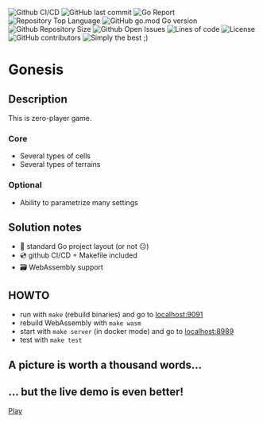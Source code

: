 ![Github CI/CD](https://img.shields.io/github/workflow/status/kingmidas74/gonesis_engine/Publish%20Web)
![GitHub last commit](https://img.shields.io/github/last-commit/kingmidas74/gonesis_engine)
![Go Report](https://goreportcard.com/badge/github.com/kingmidas74/gonesis_engine)
![Repository Top Language](https://img.shields.io/github/languages/top/kingmidas74/gonesis_engine)
![GitHub go.mod Go version](https://img.shields.io/github/go-mod/go-version/kingmidas74/gonesis_engine)
![Github Repository Size](https://img.shields.io/github/repo-size/kingmidas74/gonesis_engine)
![Github Open Issues](https://img.shields.io/github/issues/kingmidas74/gonesis_engine)
![Lines of code](https://img.shields.io/tokei/lines/github/kingmidas74/gonesis_engine)
![License](https://img.shields.io/badge/license-MIT-green)
![GitHub contributors](https://img.shields.io/github/contributors/kingmidas74/gonesis_engine)
![Simply the best ;)](https://img.shields.io/badge/simply-the%20best%20%3B%29-orange)

# Gonesis

## Description

This is zero-player game. 

### Core

- Several types of cells
- Several types of terrains

### Optional

- Ability to parametrize many settings

## Solution notes

- :book: standard Go project layout (or not :neutral_face:)
- :cd: github CI/CD + Makefile included
- :card_file_box: WebAssembly support

## HOWTO

- run with `make` (rebuild binaries) and go to [localhost:9091](http://localhost:9091)
- rebuild WebAssembly with `make wasm`
- start with `make server` (in docker mode) and go to [localhost:8989](http://localhost:8989)
- test with `make test`

## A picture is worth a thousand words...

## ... but the live demo is even better!

[Play](https://kingmidas74.github.io/gonesis_engine/)